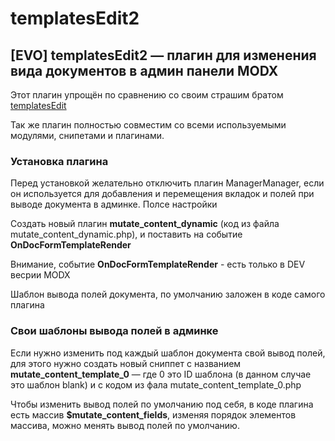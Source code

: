 templatesEdit2
==============

<h2>[EVO] templatesEdit2 — плагин для изменения вида документов в админ панели MODX</h2>
<p>Этот плагин упрощён по сравнению со своим страшим братом <a href="https://github.com/64j/templatesEdit" target="_blank">templatesEdit</a></p>
<p>Так же плагин полностью совместим со всеми используемыми модулями, снипетами и плагинами.</p>


<h3>Установка плагина</h3>
<p>Перед установкой желательно отключить плагин ManagerManager, если он используется для добавления и перемещения вкладок и полей при выводе документа в админке.
Полсе настройки </p>
<p>Создать новый плагин <b>mutate_content_dynamic</b> (код из файла mutate_content_dynamic.php), и поставить на событие <b>OnDocFormTemplateRender</b></p>
<p style="color:#red">Внимание, событие <b>OnDocFormTemplateRender</b> - есть только в DEV весрии MODX</p>
<p></p>
<p>Шаблон вывода полей документа, по умолчанию заложен в коде самого плагина</p>

<h3>Свои шаблоны вывода полей в админке</h3>
<p>Если нужно изменить под каждый шаблон документа свой вывод полей, <br>
для этого нужно создать новый сниппет с названием <b>mutate_content_template_0</b> — где 0 это ID шаблона (в данном случае это шаблон blank)
и с кодом из фала mutate_content_template_0.php</p>
<p>Чтобы изменить вывод полей по умолчанию под себя, в коде плагина есть массив <b>$mutate_content_fields</b>, 
изменяя порядок элементов массива, можно менять вывод полей по умолчанию.</p>
